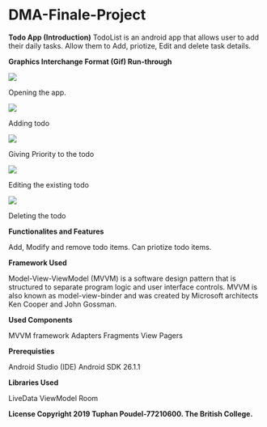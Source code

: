 # DMA-Finale-Project

**Todo App (Introduction)**
TodoList is an android app that allows user to add their daily tasks. Allow them to Add, priotize, Edit and delete task details.

**Graphics Interchange Format (Gif) Run-through**

![](todo-app.gif)

Opening the app.


![](Add.gif)

Adding todo


![](Priority.gif)

Giving Priority to the todo


![](Edit.gif)

Editing the existing todo


![](Delete.gif)

Deleting the todo

**Functionalites and Features**

Add, Modify and remove todo items.
Can priotize todo items.

**Framework Used**

Model-View-ViewModel (MVVM) is a software design pattern that is structured to separate program logic and user interface controls. MVVM is also known as model-view-binder and was created by Microsoft architects Ken Cooper and John Gossman.

**Used Components**

MVVM framework
Adapters
Fragments
View Pagers

**Prerequisties**

Android Studio (IDE)
Android SDK 26.1.1

**Libraries Used**

LiveData
ViewModel
Room

**License
Copyright 2019 Tuphan Poudel-77210600. The British College.**


